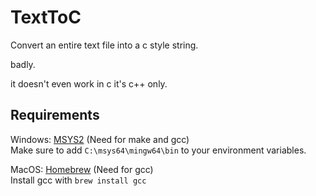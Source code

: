 # TextToC
Convert an entire text file into a c style string.  
  
badly.  
  
it doesn't even work in c it's c++ only.

## Requirements
Windows: [MSYS2](https://www.msys2.org/) (Need for make and gcc)  
Make sure to add `C:\msys64\mingw64\bin` to your environment variables.  
  
MacOS: [Homebrew](https://brew.sh/) (Need for gcc)  
Install gcc with `brew install gcc`
